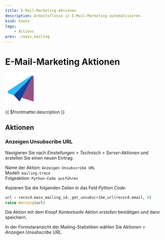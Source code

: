 ```yaml
---
title: E-Mail-Marketing Aktionen
description: Arbeitsflüsse in E-Mail-Marketing automatisieren.
kind: howto
tags:
    - Actions
prev: ./mass_mailing
---
```


# E-Mail-Marketing Aktionen

![icons_odoo_mass_mailing](attachments/icons_odoo_mass_mailing.png)

{{ $frontmatter.description }}

## Aktionen

### Anzeigen Unsubscribe URL

Navigieren Sie nach _Einstellungen > Technisch > Server-Aktionen_ und erstellen Sie einen neuen Eintrag:

Name der Aktion: `Anzeigen Unsubscribe URL`\
Modell: `mailing.trace`\
Folgeaktion: `Python-Code ausführen`

Kopieren Sie die folgenden Zeilen in das Feld _Python Code_:

```python
url = record.mass_mailing_id._get_unsubscribe_url(record.email, 0)
raise Warning(url)
```

Die Aktion mit dem Knopf _Kontextuelle Aktion erstellen_ bestätigen und dann speichern.

In der Formularansicht der Mailing-Statistiken wählen Sie _Aktionen > Anzeigen Unsubscribe URL_.
